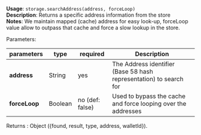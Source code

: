 **Usage**: `storage.searchAddress(address, forceLoop)`  
**Description**: Returns a specific address information from the store  
**Notes**: We maintain mapped (cache) address for easy look-up, forceLoop value allow to outpass that cache and force a slow lookup in the store.

Parameters:

| parameters    | type    | required        | Description                                                        |
| ------------- | ------- | --------------- | ------------------------------------------------------------------ |
| **address**   | String  | yes             | The Address identifier (Base 58 hash representation) to search for |
| **forceLoop** | Boolean | no (def: false) | Used to bypass the cache and force looping over the addresses      |

Returns : Object ({found, result, type, address, walletId}).
